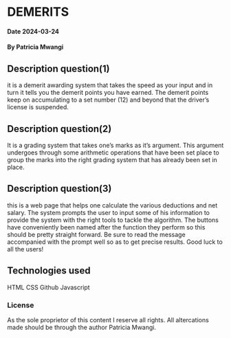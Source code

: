 # DEMERITS
#### Date  2024-03-24
#### By Patricia Mwangi

## Description question(1)
it is a demerit awarding system that takes the speed as your input and in turn it tells you the demerit points you have earned. The demerit points keep on accumulating to a set number (12) and beyond that the driver’s license is suspended.

## Description question(2)
It is a grading system that takes one’s marks as it’s argument. This argument undergoes through some arithmetic operations that have been set place to group the marks into the right grading system that has already been set in place.

## Description question(3)
this is a web page that helps one calculate the various deductions and net salary. The system prompts the user to input some of his information to provide the system with the right tools to tackle the algorithm. The buttons have conveniently been named after the function they perform so this should be pretty straight forward.  Be sure to read the message accompanied with the prompt well so as to get precise results. Good luck to all the users! 


## Technologies used
HTML
CSS
Github
Javascript

### License
As the sole proprietor of this content I reserve all rights.  All altercations made should be through the author Patricia Mwangi.




























































